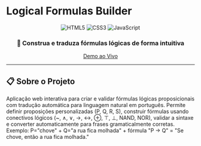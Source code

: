 # Logical Formulas Builder

<div align="center">
  
  ![HTML5](https://img.shields.io/badge/HTML5-E34F26?style=for-the-badge&logo=html5&logoColor=white)
  ![CSS3](https://img.shields.io/badge/CSS3-1572B6?style=for-the-badge&logo=css3&logoColor=white)
  ![JavaScript](https://img.shields.io/badge/JavaScript-F7DF1E?style=for-the-badge&logo=javascript&logoColor=black)
  
  ### 📐 Construa e traduza fórmulas lógicas de forma intuitiva
  
  [Demo ao Vivo](#)
  
</div>

---

## 📋 Sobre o Projeto

Aplicação web interativa para criar e validar fórmulas lógicas proposicionais com tradução automática para linguagem natural em português. Permite definir proposições personalizadas (P, Q, R, S), construir fórmulas usando conectivos lógicos (~, ∧, ∨, →, ↔, ⊕, ⊤, ⊥, NAND, NOR), validar a sintaxe e converter automaticamente para frases gramaticalmente corretas. Exemplo: P="chove" + Q="a rua fica molhada" + fórmula "P → Q" = "Se chove, então a rua fica molhada."
